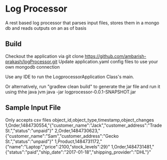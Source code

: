 # Log Processor
A rest based log processor that parses input files, stores them in a mongo db
and reads outputs on an as of basis

## Build
Checkout the application via
    git clone https://github.com/ambarish-prakash/logProcessor.git
Update application.yaml config files to use your own mongodb connection

Use any IDE to run the LogprocessorApplication Class's main.

Or alternatively, run "gradlew clean build" to generate the jar file and run it using thhe java jvm
java -jar logprocessor-0.0.1-SNAPSHOT.jar

## Sample Input File
Only accepts csv files
object_id,object_type,timestamp,object_changes
1,Order,1484730554,"{\"customer_name\":\"Jack\",\"customer_address\":\"Trade St.\",\"status\":\"unpaid\"}"
2,Order,1484730623,"{\"customer_name\":\"Sam\",\"customer_address\":\"Gecko St.\",\"status\":\"unpaid\"}"
1,Product,1484731172,"{\"name\":\"Laptop\",\"price\":2100,\"stock_levels\":29}"
1,Order,1484731481,"{\"status\":\"paid\",\"ship_date\":\"2017-01-18\",\"shipping_provider\":\"DHL\"}"
